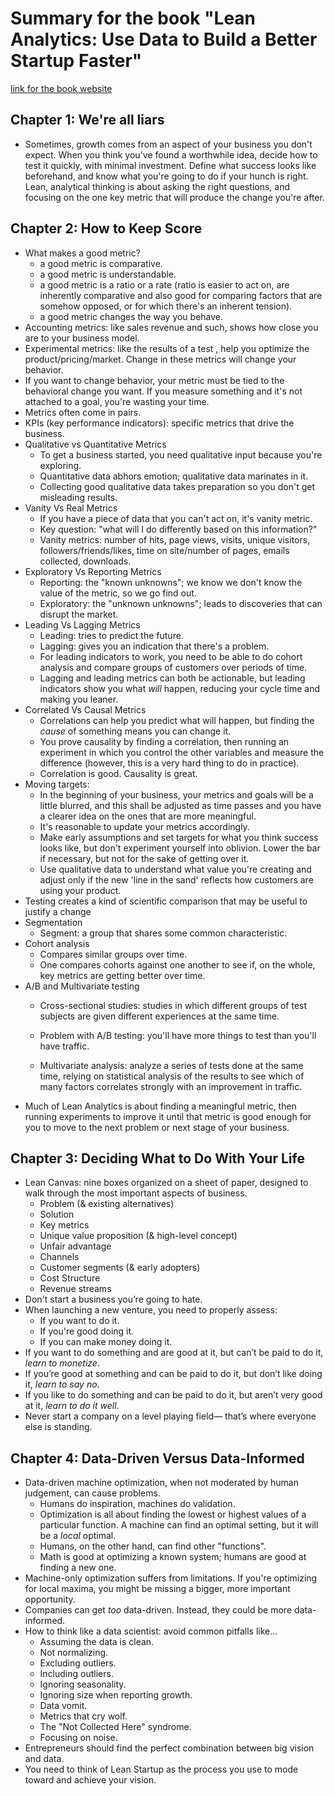 # Summary for the book "Lean Analytics: Use Data to Build a Better Startup Faster"
[link for the book website](http://leananalyticsbook.com/)

## Chapter 1: We're all liars
- Sometimes, growth comes from an aspect of your business you don't expect. When you think you've found a worthwhile idea, decide how to test it quickly, with minimal investment. Define what success looks like beforehand, and know what you're going to do if your hunch is right.
Lean, analytical thinking is about asking the right questions, and focusing on the one key metric that will produce the change you're after.

## Chapter 2: How to Keep Score
- What makes a good metric?
	- a good metric is comparative.
	- a good metric is understandable.
	- a good metric is a ratio or a rate (ratio is easier to act on, are inherently comparative and also good for comparing factors that are somehow opposed, or for which there's an inherent tension).
	- a good metric changes the way you behave.
- Accounting metrics: like sales revenue and such, shows how close you are to your business model.
- Experimental metrics: like the results of a test , help you optimize the product/pricing/market. Change in these metrics will change your behavior.
- If you want to change behavior, your metric must be tied to the behavioral change you want. If you measure something and it's not attached to a goal, you're wasting your time.
- Metrics often come in pairs.
- KPIs (key performance indicators): specific metrics that drive the business.
- Qualitative vs Quantitative Metrics
	- To get a business started, you need qualitative input because you're exploring.
	- Quantitative data abhors emotion; qualitative data marinates in it.
	- Collecting good qualitative data takes preparation so you don't get misleading results.
- Vanity Vs Real Metrics
	- If you have a piece of data that you can't act on, it's vanity metric.
	- Key question: "what will I do differently based on this information?"
	- Vanity metrics: number of hits, page views, visits, unique visitors, followers/friends/likes, time on site/number of pages, emails collected, downloads.
- Exploratory Vs Reporting Metrics
	- Reporting: the "known unknowns"; we know we don't know the value of the metric, so we go find out.
	- Exploratory: the "unknown unknowns"; leads to discoveries that can disrupt the market.
- Leading Vs Lagging Metrics
	- Leading: tries to predict the future.
	- Lagging: gives you an indication that there's a problem.
	- For leading indicators to work, you need to be able to do cohort analysis and compare groups of customers over periods of time.
	- Lagging and leading metrics can both be actionable, but leading indicators show you what _will_ happen, reducing your cycle time and making you leaner.
- Correlated Vs Causal Metrics
	- Correlations can help you predict what will happen, but finding the _cause_ of something means you can change it.
	- You prove causality by finding a correlation, then running an experiment in which you control the other variables and measure the difference (however, this is a very hard thing to do in practice).
	- Correlation is good. Causality is great.
- Moving targets:
	- In the beginning of your business, your metrics and goals will be a little blurred, and this shall be adjusted as time passes and you have a clearer idea on the ones that are more meaningful.
	- It's reasonable to update your metrics accordingly.
	- Make early assumptions and set targets for what you think success looks like, but don't experiment yourself into oblivion. Lower the bar if necessary, but not for the sake of getting over it.
	- Use qualitative data to understand what value you're creating and adjust only if the new 'line in the sand' reflects how customers are using your product.
- Testing creates a kind of scientific comparison that may be useful to justify a change
- Segmentation
	- Segment: a group that shares some common characteristic.
- Cohort analysis
	- Compares similar groups over time.
	- One compares cohorts against one another to see if, on the whole, key metrics are getting better over time.
- A/B and Multivariate testing
	- Cross-sectional studies: studies in which different groups of test subjects are given different experiences at the same time.
	- Problem with A/B testing: you'll have more things to test than you'll have traffic.

	- Multivariate analysis: analyze a series of tests done at the same time, relying on statistical analysis of the results to see which of many factors correlates strongly with an improvement in traffic.
- Much of Lean Analytics is about finding a meaningful metric, then running experiments to improve it until that metric is good enough for you to move to the next problem or next stage of your business.

## Chapter 3: Deciding What to Do With Your Life
- Lean Canvas: nine boxes organized on a sheet of paper, designed to walk through the most important aspects of business.
	- Problem (& existing alternatives)
	- Solution
	- Key metrics
	- Unique value proposition (& high-level concept)
	- Unfair advantage
	- Channels
	- Customer segments (& early adopters)
	- Cost Structure
	- Revenue streams
- Don't start a business you’re going to hate.
- When launching a new venture, you need to properly assess:
	- If you want to do it.
	- If you're good doing it.
	- If you can make money doing it.
- If you want to do something and are good at it, but can’t be paid to do it, _learn to monetize_.- If you’re good at something and can be paid to do it, but don’t like doing it, _learn to say no_.- If you like to do something and can be paid to do it, but aren’t very good at it, _learn to do it well_.
- Never start a company on a level playing field— that’s where everyone else is standing.

## Chapter 4: Data-Driven Versus Data-Informed
- Data-driven machine optimization, when not moderated by human judgement, can cause problems.
	- Humans do inspiration, machines do validation.
	- Optimization is all about finding the lowest or highest values of a particular function. A machine can find an optimal setting, but it will be a *local* optimal.
	- Humans, on the other hand, can find other "functions".
	- Math is good at optimizing a known system; humans are good at finding a new one.
- Machine-only optimization suffers from limitations. If you're optimizing for local maxima, you might be missing a bigger, more important opportunity.
- Companies can get *too* data-driven. Instead, they could be more data-informed.
- How to think like a data scientist: avoid common pitfalls like...
	- Assuming the data is clean.
	- Not normalizing.
	- Excluding outliers.
	- Including outliers.
	- Ignoring seasonality.
	- Ignoring size when reporting growth.
	- Data vomit.
	- Metrics that cry wolf.
	- The "Not Collected Here" syndrome.
	- Focusing on noise.
- Entrepreneurs should find the perfect combination between big vision and data.
- You need to think of Lean Startup as the process you use to mode toward and achieve your vision.
